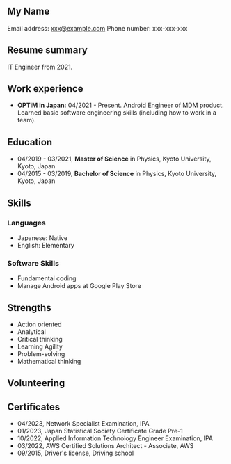 ## My Name

Email address: xxx@example.com
Phone number: xxx-xxx-xxx

## Resume summary

IT Engineer from 2021.

## Work experience

- **OPTiM in Japan:** 04/2021 - Present. Android Engineer of MDM product. Learned basic software engineering skills (including how to work in a team).

## Education

- 04/2019 - 03/2021, **Master of Science** in Physics, Kyoto University, Kyoto, Japan
- 04/2015 - 03/2019, **Bachelor of Science** in Physics, Kyoto University, Kyoto, Japan

## Skills

### Languages

- Japanese: Native
- English: Elementary

### Software Skills

- Fundamental coding
- Manage Android apps at Google Play Store

## Strengths

- Action oriented
- Analytical
- Critical thinking
- Learning Agility
- Problem-solving
- Mathematical thinking

## Volunteering

## Certificates

- 04/2023, Network Specialist Examination, IPA
- 01/2023, Japan Statistical Society Certificate Grade Pre-1
- 10/2022, Applied Information Technology Engineer Examination, IPA
- 03/2022, AWS Certified Solutions Architect - Associate, AWS
- 09/2015, Driver's license, Driving school
